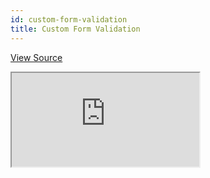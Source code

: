 ```yaml
---
id: custom-form-validation
title: Custom Form Validation
---
```


[View Source](https://github.com/pankod/refine/tree/master/examples/form/customValidation)

<iframe src="https://codesandbox.io/embed/refine-custom-validation-example-app-0v9ur?autoresize=1&fontsize=14&theme=dark&view=preview"
    style={{width: "100%", height:"80vh", border: "0px", borderRadius: "8px", overflow:"hidden"}}
    title="refine-custom-validation-example-app"
    allow="accelerometer; ambient-light-sensor; camera; encrypted-media; geolocation; gyroscope; hid; microphone; midi; payment; usb; vr; xr-spatial-tracking"
    sandbox="allow-forms allow-modals allow-popups allow-presentation allow-same-origin allow-scripts"
></iframe>
